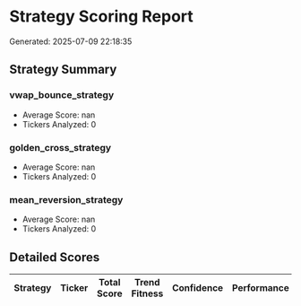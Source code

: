 # Strategy Scoring Report

Generated: 2025-07-09 22:18:35

## Strategy Summary

### vwap_bounce_strategy
- Average Score: nan
- Tickers Analyzed: 0

### golden_cross_strategy
- Average Score: nan
- Tickers Analyzed: 0

### mean_reversion_strategy
- Average Score: nan
- Tickers Analyzed: 0

## Detailed Scores

| Strategy | Ticker | Total Score | Trend Fitness | Confidence | Performance | Stability | Risk-Adjusted |
|----------|---------|-------------|---------------|------------|-------------|-----------|---------------|
